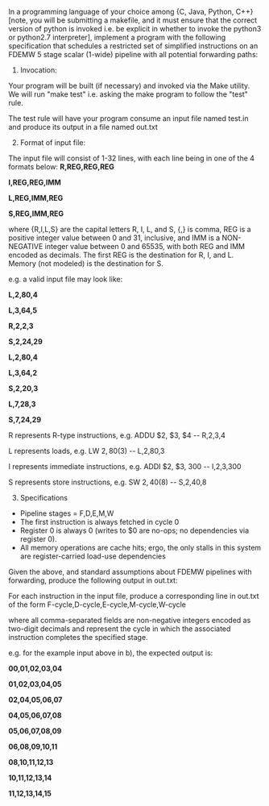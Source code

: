 In a programming language of your choice among {C, Java, Python, C++} [note, you will be submitting a makefile, and it must ensure that the correct version of python is invoked i.e. be explicit in whether to invoke the python3 or python2.7 interpreter], implement a program with the following specification that schedules a restricted set of simplified instructions on an FDEMW 5 stage scalar (1-wide) pipeline with all potential forwarding paths:

1) Invocation:

Your program will be built (if necessary) and invoked via the Make utility. We will run "make test" i.e. asking the make program to follow the "test" rule.

The test rule will have your program consume an input file named test.in and produce its output in a file named out.txt

2) Format of input file:

The input file will consist of 1-32 lines, with each line being in one of the 4 formats below: **R,REG,REG,REG**

**I,REG,REG,IMM**

**L,REG,IMM,REG**

**S,REG,IMM,REG**

where {R,I,L,S} are the capital letters R, I, L, and S, {,} is comma, REG is a positive integer value between 0 and 31, inclusive, and IMM is a NON-NEGATIVE integer value between 0 and 65535, with both REG and IMM encoded as decimals. The first REG is the destination for R, I, and L. Memory (not modeled) is the destination for S.

e.g. a valid input file may look like:

**L,2,80,4**

**L,3,64,5**

**R,2,2,3**

**S,2,24,29**

**L,2,80,4**

**L,3,64,2**

**S,2,20,3**

**L,7,28,3**

**S,7,24,29**

R represents R-type instructions, e.g. ADDU $2, $3, $4 -- R,2,3,4

L represents loads, e.g. LW $2, 80($3) -- L,2,80,3

I represents immediate instructions, e.g. ADDI $2, $3, 300 -- I,2,3,300

S represents store instructions, e.g. SW $2, 40($8) -- S,2,40,8

3) Specifications
- Pipeline stages = F,D,E,M,W
- The first instruction is always fetched in cycle 0
- Register 0 is always 0 (writes to $0 are no-ops; no dependencies via register 0).
- All memory operations are cache hits; ergo, the only stalls in this system are register-carried load-use dependencies

Given the above, and standard assumptions about FDEMW pipelines with forwarding, produce the following output in out.txt:

For each instruction in the input file, produce a corresponding line in out.txt of the form F-cycle,D-cycle,E-cycle,M-cycle,W-cycle

where all comma-separated fields are non-negative integers encoded as two-digit decimals and represent the cycle in which the associated instruction completes the specified stage.

e.g. for the example input above in b), the expected output is:

**00,01,02,03,04**

**01,02,03,04,05**

**02,04,05,06,07**

**04,05,06,07,08**

**05,06,07,08,09**

**06,08,09,10,11**

**08,10,11,12,13**

**10,11,12,13,14**

**11,12,13,14,15**
